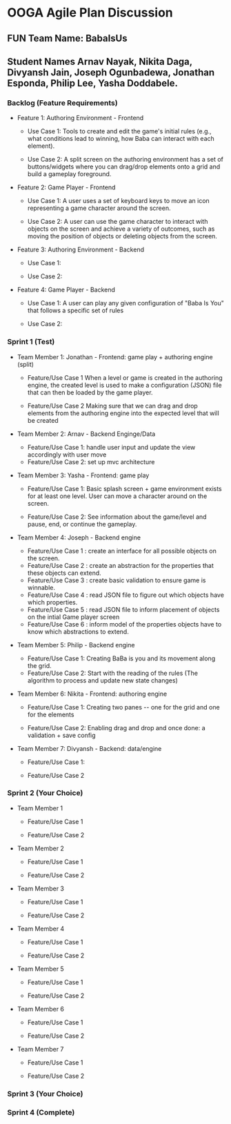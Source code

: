 # OOGA Agile Plan Discussion
## FUN Team Name: BabaIsUs
## Student Names Arnav Nayak, Nikita Daga, Divyansh Jain, Joseph Ogunbadewa, Jonathan Esponda, Philip Lee, Yasha Doddabele.


### Backlog (Feature Requirements)

* Feature 1: Authoring Environment - Frontend

    * Use Case 1: Tools to create and edit the game's initial rules (e.g., what conditions lead to winning,
  how Baba can interact with each element).

    * Use Case 2: A split screen on the authoring environment has a set of buttons/widgets where you can
  drag/drop elements onto a grid and build a gameplay foreground.


* Feature 2: Game Player - Frontend

    * Use Case 1: A user uses a set of keyboard keys to move an icon representing a game character
  around the screen.

    * Use Case 2: A user can use the game character to interact with objects on the screen and achieve
  a variety of outcomes, such as moving the position of objects or deleting objects from the screen.


* Feature 3: Authoring Environment - Backend

    * Use Case 1: 

    * Use Case 2: 


* Feature 4: Game Player - Backend

    * Use Case 1: A user can play any given configuration of "Baba Is You" that follows a specific set of rules 

    * Use Case 2: 


### Sprint 1 (Test)

* Team Member 1: Jonathan - Frontend: game play + authoring engine (split)
    * Feature/Use Case 1 When a level or game is created in the authoring engine, the created level
  is used to make a configuration (JSON) file that can then be loaded by the game player. 

    * Feature/Use Case 2 Making sure that we can drag and drop elements from the authoring engine
  into the expected level that will be created

* Team Member 2: Arnav - Backend Enginge/Data
    * Feature/Use Case 1: handle user input and update the view accordingly with user move
    * Feature/Use Case 2: set up mvc architecture   

* Team Member 3: Yasha - Frontend: game play
    * Feature/Use Case 1: Basic splash screen + game environment exists for at least one level. User
  can move a character around on the screen.

    * Feature/Use Case 2: See information about the game/level and pause, end, or continue the gameplay.

* Team Member 4: Joseph - Backend engine
    * Feature/Use Case 1 : create an interface for all possible objects on the screen.
    * Feature/Use Case 2 : create an abstraction for the properties that these objects can extend. 
    * Feature/Use Case 3 : create basic validation to ensure game is winnable.
    * Feature/Use Case 4 : read JSON file to figure out which objects have which properties.
    * Feature/Use Case 5 : read JSON file to inform placement of objects on the intial Game player screen
    * Feature/Use Case 6 : inform model of the properties objects have to know which abstractions to extend. 

* Team Member 5: Philip - Backend engine
    * Feature/Use Case 1: Creating BaBa is you and its movement along the grid.
    * Feature/Use Case 2: Start with the reading of the rules (The algorithm to process and update new state changes)

* Team Member 6: Nikita - Frontend: authoring engine
    * Feature/Use Case 1: Creating two panes -- one for the grid and one for the elements

    * Feature/Use Case 2: Enabling drag and drop and once done: a validation + save config

* Team Member 7: Divyansh - Backend: data/engine
    * Feature/Use Case 1: 

    * Feature/Use Case 2


### Sprint 2 (Your Choice)

* Team Member 1
    * Feature/Use Case 1

    * Feature/Use Case 2

* Team Member 2
    * Feature/Use Case 1

    * Feature/Use Case 2

* Team Member 3
    * Feature/Use Case 1

    * Feature/Use Case 2

* Team Member 4
    * Feature/Use Case 1

    * Feature/Use Case 2

* Team Member 5
    * Feature/Use Case 1

    * Feature/Use Case 2

* Team Member 6
    * Feature/Use Case 1

    * Feature/Use Case 2

* Team Member 7
    * Feature/Use Case 1

    * Feature/Use Case 2


### Sprint 3 (Your Choice)



### Sprint 4 (Complete)
